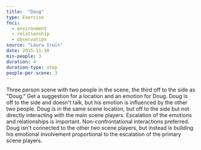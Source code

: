 ```yaml
---
title:  "Doug"
type: Exercise
foci:
  - environment
  - relationship
  - observation
source: "Laura Irwin"
date: 2015-11-30
min-people: 3
duration: 4
duration-type: step
people-per-scene: 3
---
```

Three person scene with two people in the scene, the third off to the side as "Doug."
Get a suggestion for a location and an emotion for Doug.
Doug is off to the side and doesn't talk, but his emotion is influenced by the other two people.
Doug is in the same scene location, but off to the side but not directly interacting with the main scene players.
Escalation of the emotions and relationships is important.
Non-confrontational interactions preferred.
Doug isn't connected to the other two scene players, but instead is building his emotional involvement proportional to the escalation of the primary scene players.

